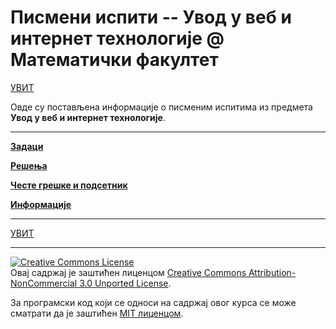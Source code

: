 # Писмени испити -- Увод у веб и интернет технологије @ Математички факултет

[УВИТ](../README.md)

Овде су постављена информације о писменим испитима из предмета **Увод у веб и интернет технологије**.  

--- 

**[Задаци](zadaci/README.md)**

**[Решења](resenja/README.md)**

**[Честе грешке и подсетник](ceste-greske/README.md)**

**[Информације](info/README.md)**

---

[УВИТ](../README.md)  

---

<a rel="license" href="http://creativecommons.org/licenses/by-nc/3.0/"><img alt="Creative Commons License" style="border-width:0" src="https://i.creativecommons.org/l/by-nc/3.0/88x31.png" /></a><br />Овај садржај је заштићен лиценцом <a rel="license" href="http://creativecommons.org/licenses/by-nc/3.0/">Creative Commons Attribution-NonCommercial 3.0 Unported License</a>.

За програмски код који се односи на садржај овог курса се може сматрати да је заштићен [MIT лиценцом](/LICENSE).